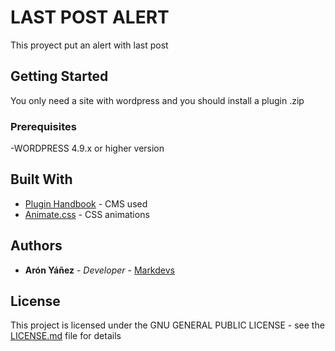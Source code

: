 # LAST POST ALERT

This proyect put an alert with last post

## Getting Started

You only need a site with wordpress and you should install a plugin .zip


### Prerequisites

-WORDPRESS 4.9.x or higher version



## Built With

* [Plugin Handbook](https://developer.wordpress.org/plugins/) - CMS used
* [Animate.css](https://daneden.github.io/animate.css/) - CSS animations


## Authors

* **Arón Yáñez** - *Developer* - [Markdevs](https://markdevs.com)


## License

This project is licensed under the  GNU GENERAL PUBLIC LICENSE - see the [LICENSE.md](LICENSE.md) file for details
